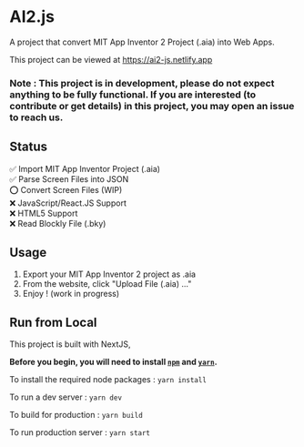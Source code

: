# AI2.js

A project that convert MIT App Inventor 2 Project (.aia) into Web Apps.

This project can be viewed at https://ai2-js.netlify.app

### Note : This project is in development, please do not expect anything to be fully functional. If you are interested (to contribute or get details) in this project, you may open an issue to reach us.

## Status
✅ Import MIT App Inventor Project (.aia)   
✅ Parse Screen Files into JSON  
⭕️ Convert Screen Files (WIP)  
❌ JavaScript/React.JS Support  
❌ HTML5 Support  
❌ Read Blockly File (.bky)

## Usage

1. Export your MIT App Inventor 2 project as .aia
2. From the website, click "Upload File (.aia) ..."
3. Enjoy ! (work in progress)

## Run from Local

This project is built with NextJS,

**Before you begin, you will need to install [`npm`](https://nodejs.org/en/download/) and [`yarn`](https://yarnpkg.com/en/docs/install).**

To install the required node packages :
`yarn install`

To run a dev server :
`yarn dev`

To build for production :
`yarn build`

To run production server :
`yarn start`
